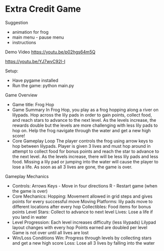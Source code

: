 # Extra Credit Game

Suggestion 
- animation for frog
- main menu - pause menu
- instructions 

Demo Video 
https://youtu.be/p02hgs64m5Q 

https://youtu.be/YJ7wvC92I-I

Setup:
- Have pygame installed
- Run the game:
  python main.py

Game Overview 
- Game title: 
  Frog Hop
- Game Summary
  In Frog Hop, you play as a frog hopping along a river on lilypads. Hop across the lily pads in order to gain points,       collect food, and reach stars to advance to the next level. As the levels increase, the rewards double but the levels      are more challenging with less lily pads to hop on. Help the frog navigate through the water and get a new high score!
- Core Gameplay Loop
  The player controls the frog using arrow keys to hop between lilypads. Player is given 3 lives and must hop around in      attempt to collect food for bonus points and reach the star to advance to the next level. As the levels increase, there    will be less lily pads and less food. Missing a lily pad or jumping into the water will cause the player to lose a life.   As soon as all 3 lives are gone, the game is over. 

Gameplay Mechanics 
- Controls:
  Arrows Keys - Move in four directions 
  R - Restart game (when the game is over)
- Core Mechanics:
  Hopping: Movement allowed in grid steps and gives points for every       successful move
  Moving Platforms: lily pads move to different locations after every hop
  Collectibles: Food items for bonus points
  Level Stars: Collect to advance to next level
  Lives: Lose a life if you land in water 
- Level Progression: 
  Each level increases difficulty (less lilypads)
  Lilypad layout changes with every hop
  Points earned are doubled per level
  Game is not over until all lives are lost 
- Win/Loss Conditions
  Win: Progress through levels by collecting stars and get a new high      score
  Loss: Lose all 3 lives by falling into the water

  





